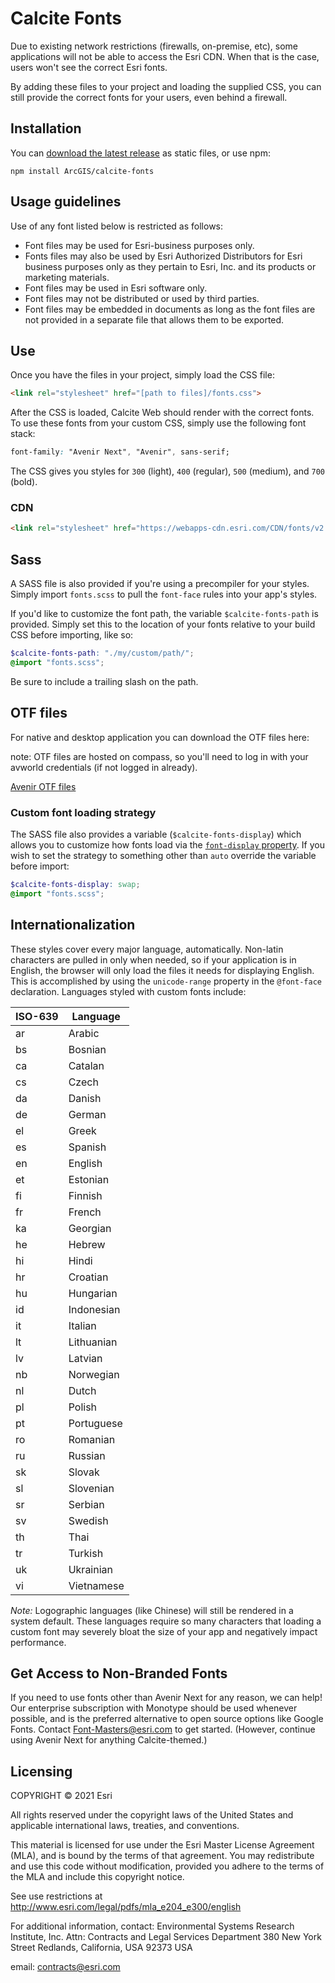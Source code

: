 # Calcite Fonts

Due to existing network restrictions (firewalls, on-premise, etc), some applications will not be able to access the Esri CDN. When that is the case, users won't see the correct Esri fonts.

By adding these files to your project and loading the supplied CSS, you can still provide the correct fonts for your users, even behind a firewall.

## Installation

You can [download the latest release](https://github.com/ArcGIS/calcite-fonts/releases) as static files, or use npm:

```
npm install ArcGIS/calcite-fonts
```
## Usage guidelines
Use of any font listed below is restricted as follows:
- Font files may be used for Esri-business purposes only.
- Fonts files may also be used by Esri Authorized Distributors for Esri business purposes only as they pertain to Esri, Inc. and its products or marketing materials.
- Font files may be used in Esri software only.
- Font files may not be distributed or used by third parties.
- Font files may be embedded in documents as long as the font files are not provided in a separate file that allows them to be exported.

## Use

Once you have the files in your project, simply load the CSS file:

```html
<link rel="stylesheet" href="[path to files]/fonts.css">
```

After the CSS is loaded, Calcite Web should render with the correct fonts. To use these fonts from your custom CSS, simply use the following font stack:

```css
font-family: "Avenir Next", "Avenir", sans-serif;
```

The CSS gives you styles for `300` (light), `400` (regular), `500` (medium), and `700` (bold).

### CDN

```html
<link rel="stylesheet" href="https://webapps-cdn.esri.com/CDN/fonts/v2.0.0/fonts.css">
```

## Sass

A SASS file is also provided if you're using a precompiler for your styles. Simply import `fonts.scss` to pull the `font-face` rules into your app's styles.

If you'd like to customize the font path, the variable `$calcite-fonts-path` is provided. Simply set this to the location of your fonts relative to your build CSS before importing, like so:

```scss
$calcite-fonts-path: "./my/custom/path/";
@import "fonts.scss";
```

Be sure to include a trailing slash on the path.

## OTF files

For native and desktop application you can download the OTF files here:

note: OTF files are hosted on compass, so you'll need to log in with your avworld credentials (if not logged in already).

[Avenir OTF files](https://compass.esri.com/org/creativeLab/Brand/Esri-Calcite-Fonts.zip)

### Custom font loading strategy

The SASS file also provides a variable (`$calcite-fonts-display`) which allows you to customize how fonts load via the [`font-display` property](https://developer.mozilla.org/en-US/docs/Web/CSS/@font-face/font-display). If you wish to set the strategy to something other than `auto` override the variable before import:

```scss
$calcite-fonts-display: swap;
@import "fonts.scss";
```

## Internationalization

These styles cover every major language, automatically. Non-latin characters are pulled in only when needed, so if your application is in English, the browser will only load the files it needs for displaying English. This is accomplished by using the `unicode-range` property in the `@font-face` declaration. Languages styled with custom fonts include:

| ISO-639 | Language |
| ------- | -------- |
| ar | Arabic |
| bs | Bosnian |
| ca | Catalan |
| cs | Czech |
| da | Danish |
| de | German |
| el | Greek |
| es | Spanish |
| en | English |
| et | Estonian |
| fi | Finnish |
| fr | French |
| ka | Georgian |
| he | Hebrew |
| hi | Hindi |
| hr | Croatian |
| hu | Hungarian |
| id | Indonesian |
| it | Italian |
| lt | Lithuanian |
| lv | Latvian |
| nb | Norwegian |
| nl | Dutch |
| pl | Polish |
| pt | Portuguese |
| ro | Romanian |
| ru | Russian |
| sk | Slovak |
| sl | Slovenian |
| sr | Serbian |
| sv | Swedish |
| th | Thai |
| tr | Turkish |
| uk | Ukrainian |
| vi | Vietnamese |

*Note:* Logographic languages (like Chinese) will still be rendered in a system default. These languages require so many characters that loading a custom font may severely bloat the size of your app and negatively impact performance.

## Get Access to Non-Branded Fonts

If you need to use fonts other than Avenir Next for any reason, we can help! Our enterprise subscription with Monotype should be used whenever possible, and is the preferred alternative to open source options like Google Fonts. Contact [Font-Masters@esri.com](mailto:Font-Masters@esri.com) to get started.  (However, continue using Avenir Next for anything Calcite-themed.)

## Licensing

COPYRIGHT © 2021 Esri

All rights reserved under the copyright laws of the United States and applicable international laws, treaties, and conventions.

This material is licensed for use under the Esri Master License Agreement (MLA), and is bound by the terms of that agreement. You may redistribute and use this code without modification, provided you adhere to the terms of the MLA and include this copyright notice.

See use restrictions at http://www.esri.com/legal/pdfs/mla_e204_e300/english

For additional information, contact: Environmental Systems Research Institute, Inc. Attn: Contracts and Legal Services Department 380 New York Street Redlands, California, USA 92373 USA

email: contracts@esri.com
